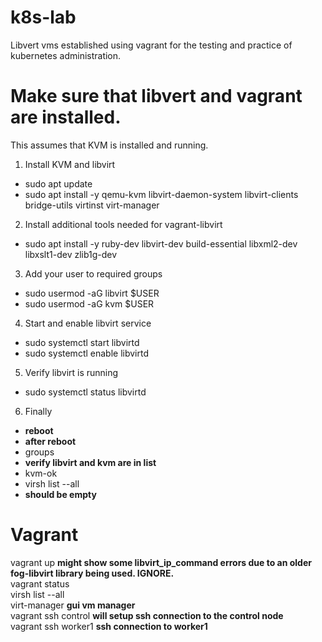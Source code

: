 # k8s-lab
Libvert vms established using vagrant for the testing and practice of kubernetes administration. 

# Make sure that libvert and vagrant are installed.
This assumes that KVM is installed and running.

1. Install KVM and libvirt
- sudo apt update  
- sudo apt install -y qemu-kvm libvirt-daemon-system libvirt-clients bridge-utils virtinst virt-manager

2. Install additional tools needed for vagrant-libvirt
- sudo apt install -y ruby-dev libvirt-dev build-essential libxml2-dev libxslt1-dev zlib1g-dev

3. Add your user to required groups
- sudo usermod -aG libvirt $USER  
- sudo usermod -aG kvm $USER

4. Start and enable libvirt service
- sudo systemctl start libvirtd  
- sudo systemctl enable libvirtd

5. Verify libvirt is running
- sudo systemctl status libvirtd

6. Finally
- **reboot**  
- **after reboot**  
- groups  
- **verify libvirt and kvm are in list**  
- kvm-ok  
- virsh list --all  
- **should be empty**  


# Vagrant
vagrant up              **might show some libvirt_ip_command errors due to an older fog-libvirt library being used. IGNORE.**  
vagrant status  
virsh list --all  
virt-manager            **gui vm manager**  
vagrant ssh control     **will setup ssh connection to the control node**  
vagrant ssh worker1     **ssh connection to worker1**  
